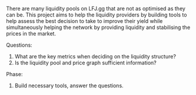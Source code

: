 There are many liquidity pools on LFJ.gg that are not as optimised as they can be.
This project aims to help the liquidity providers by building tools to help assess
the best decision to take to improve their yield while simultaneously helping the
network by providing liquidity and stabilising the prices in the market.


Questions:
1. What are the key metrics when deciding on the liquidity structure?
2. Is the liquidity pool and price graph sufficient information?

Phase:
1. Build necessary tools, answer the questions.
